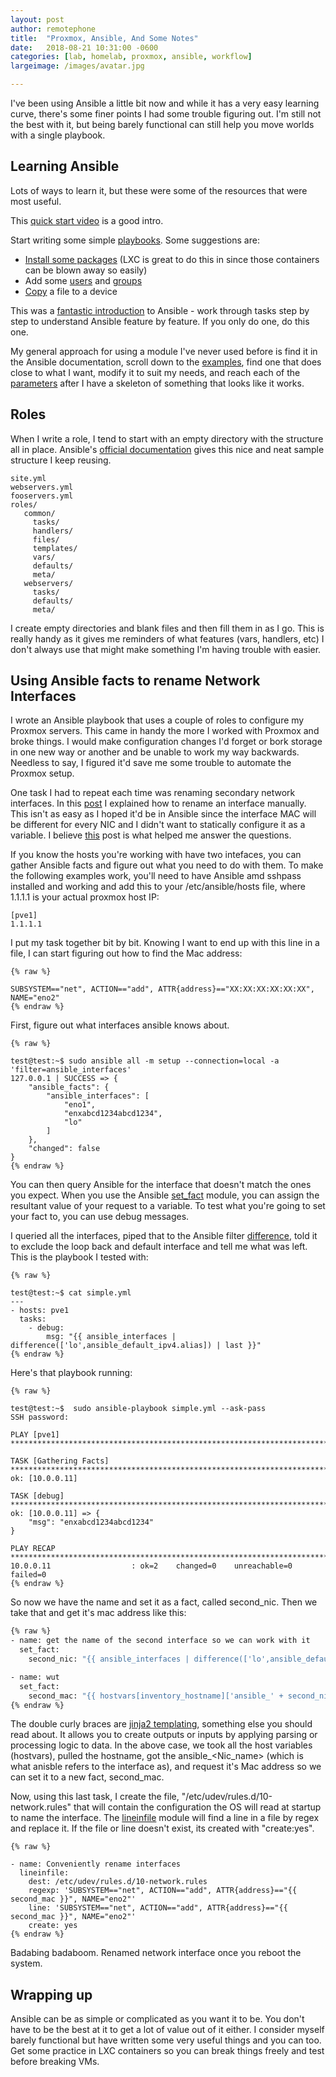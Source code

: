 ```yaml
---
layout: post
author: remotephone
title:  "Proxmox, Ansible, And Some Notes"
date:   2018-08-21 10:31:00 -0600
categories: [lab, homelab, proxmox, ansible, workflow]
largeimage: /images/avatar.jpg

---
```



I've been using Ansible a little bit now and while it has a very easy learning curve, there's some finer points I had some trouble figuring out. I'm still not the best with it, but being barely functional can still help you move worlds with a single playbook.

## Learning Ansible 

Lots of ways to learn it, but these were some of the resources that were most useful. 

This [quick start video](https://www.ansible.com/resources/videos/quick-start-video) is a good intro.

Start writing some simple [playbooks](https://docs.ansible.com/ansible/latest/user_guide/playbooks_intro.html). Some suggestions are:

- [Install some packages](https://docs.ansible.com/ansible/latest/modules/apt_module.html) (LXC is great to do this in since those containers can be blown away so easily)
- Add some [users](https://docs.ansible.com/ansible/latest/modules/user_module.html) and [groups](https://docs.ansible.com/ansible/latest/modules/group_module.html)
- [Copy](https://docs.ansible.com/ansible/latest/modules/copy_module.html) a file to a device


This was a [fantastic introduction](https://github.com/leucos/ansible-tuto) to Ansible - work through tasks step by step to understand Ansible feature by feature. If you only do one, do this one.

My general approach for using a module I've never used before is find it in the Ansible documentation, scroll down to the [examples](https://docs.ansible.com/ansible/latest/modules/copy_module.html#id4), find one that does close to what I want, modify it to suit my needs, and reach each of the [parameters](https://docs.ansible.com/ansible/latest/modules/copy_module.html#id2) after I have a skeleton of something that looks like it works.

## Roles

When I write a role, I tend to start with an empty directory with the structure all in place. Ansible's [official documentation](https://docs.ansible.com/ansible/2.5/user_guide/playbooks_reuse_roles.html#id5) gives this nice and neat sample structure I keep reusing.

~~~
site.yml
webservers.yml
fooservers.yml
roles/
   common/
     tasks/
     handlers/
     files/
     templates/
     vars/
     defaults/
     meta/
   webservers/
     tasks/
     defaults/
     meta/
~~~

I create empty directories and blank files and then fill them in as I go. This is really handy as it gives me reminders of what features (vars, handlers, etc) I don't always use that might make something I'm having trouble with easier. 


## Using Ansible facts to rename Network Interfaces

I wrote an Ansible playbook that uses a couple of roles to configure my Proxmox servers. This came in handy the more I worked with Proxmox and broke things. I would make configuration changes I'd forget or bork storage in one new way or another and be unable to work my way backwards. Needless to say, I figured it'd save me some trouble to automate the Proxmox setup.

One task I had to repeat each time was renaming secondary network interfaces. In this [post](https://blog.rmtph.one/2018/01/19/Proxmox_Lab_on_a_Slightly_Larger_Budget_Part1.html) I explained how to rename an interface manually. This isn't as easy as I hoped it'd be in Ansible since the interface MAC will be different for every NIC and I didn't want to statically configure it as a variable. I believe [this](https://unix.stackexchange.com/questions/335461/predictable-network-interface-names-break-vm-migration) post is what helped me answer the questions.

If you know the hosts you're working with have two intefaces, you can gather Ansible facts and figure out what you need to do with them. To make the following examples work, you'll need to have Ansible amd sshpass installed and working and add this to your /etc/ansible/hosts file, where 1.1.1.1 is your actual proxmox host IP:

~~~
[pve1]
1.1.1.1  
~~~

I put my task together bit by bit. Knowing I want to end up with this line in a file, I can start figuring out how to find the Mac address:

~~~
{% raw %}

SUBSYSTEM=="net", ACTION=="add", ATTR{address}=="XX:XX:XX:XX:XX:XX", NAME="eno2"
{% endraw %}

~~~

First, figure out what interfaces ansible knows about. 
~~~
{% raw %}

test@test:~$ sudo ansible all -m setup --connection=local -a 'filter=ansible_interfaces'
127.0.0.1 | SUCCESS => {
    "ansible_facts": {
        "ansible_interfaces": [
            "eno1",
            "enxabcd1234abcd1234",
            "lo"
        ]
    },
    "changed": false
}
{% endraw %}

~~~

You can then query Ansible for the interface that doesn't match the ones you expect. When you use the Ansible [set_fact](https://docs.ansible.com/ansible/latest/modules/set_fact_module.html) module, you can assign the resultant value of your request to a variable. To test what you're going to set your fact to, you can use debug messages.

I queried all the interfaces, piped that to the Ansible filter [difference](https://docs.ansible.com/ansible/latest/user_guide/playbooks_filters.html#id15), told it to exclude the loop back and default interface and tell me what was left. This is the playbook I tested with:

~~~
{% raw %}

test@test:~$ cat simple.yml
---
- hosts: pve1
  tasks:
    - debug:
        msg: "{{ ansible_interfaces | difference(['lo',ansible_default_ipv4.alias]) | last }}"
{% endraw %}

~~~

Here's that playbook running:

~~~
{% raw %}

test@test:~$  sudo ansible-playbook simple.yml --ask-pass
SSH password:

PLAY [pve1] ********************************************************************************************************************************************************

TASK [Gathering Facts] *********************************************************************************************************************************************
ok: [10.0.0.11]

TASK [debug] *******************************************************************************************************************************************************
ok: [10.0.0.11] => {
    "msg": "enxabcd1234abcd1234"
}

PLAY RECAP *********************************************************************************************************************************************************
10.0.0.11                  : ok=2    changed=0    unreachable=0    failed=0
{% endraw %}

~~~

So now we have the name and set it as a fact, called second_nic. Then we take that and get it's mac address like this:

~~~ bash
{% raw %}
- name: get the name of the second interface so we can work with it
  set_fact:
    second_nic: "{{ ansible_interfaces | difference(['lo',ansible_default_ipv4.alias]) | last }}"

- name: wut
  set_fact:
    second_mac: "{{ hostvars[inventory_hostname]['ansible_' + second_nic]['macaddress'] }}"
{% endraw %}

~~~   

The double curly braces are [jinja2 templating](https://docs.ansible.com/ansible/latest/user_guide/playbooks_templating.html), something else you should read about. It allows you to create outputs or inputs by applying parsing or processing logic to data. In the above case, we took all the host variables (hostvars), pulled the hostname, got the ansible_<Nic_name> (which is what anisble refers to the interface as), and request it's Mac address so we can set it to a new fact, second_mac.

Now, using this last task, I create the file, "/etc/udev/rules.d/10-network.rules" that will contain the configuration the OS will read at startup to name the interface. The [lineinfile](https://docs.ansible.com/ansible/latest/modules/lineinfile_module.html) module will find a line in a file by regex and replace it. If the file or line doesn't exist, its created with "create:yes". 

~~~
{% raw %}

- name: Conveniently rename interfaces
  lineinfile:
    dest: /etc/udev/rules.d/10-network.rules
    regexp: 'SUBSYSTEM=="net", ACTION=="add", ATTR{address}=="{{ second_mac }}", NAME="eno2"'
    line: 'SUBSYSTEM=="net", ACTION=="add", ATTR{address}=="{{ second_mac }}", NAME="eno2"'
    create: yes
{% endraw %}

~~~

Badabing badaboom. Renamed network interface once you reboot the system.


## Wrapping up

Ansible can be as simple or complicated as you want it to be. You don't have to be the best at it to get a lot of value out of it either. I consider myself barely functional but have written some very useful things and you can too. Get some practice in LXC containers so you can break things freely and test before breaking VMs. 